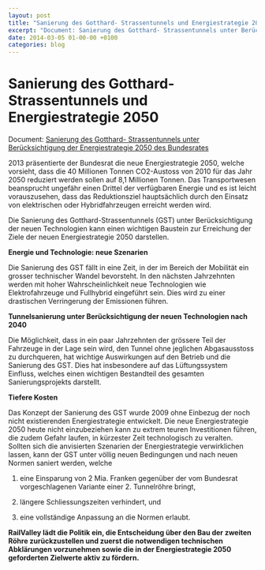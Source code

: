 ```yaml
---
layout: post
title: "Sanierung des Gotthard- Strassentunnels und Energiestrategie 2050"
excerpt: "Document: Sanierung des Gotthard- Strassentunnels unter Berücksichtigung der Energiestrategie 2050 des Bundesrates"
date: 2014-03-05 01-00-00 +0100
categories: blog
---
```


# Sanierung des Gotthard- Strassentunnels und Energiestrategie 2050

Document: [Sanierung des Gotthard- Strassentunnels unter Berücksichtigung der Energiestrategie 2050 des Bundesrates](/files/RailValley-Sanierung-Gotthard-2050%5F05-03-2014.pdf)

2013 präsentierte der Bundesrat die neue Energiestrategie 2050, welche vorsieht, dass die 40 Millionen Tonnen CO2-Austoss von 2010 für das Jahr 2050 reduziert werden sollen auf 8,1 Millionen Tonnen. Das Transportwesen beansprucht ungefähr einen Drittel der verfügbaren Energie und es ist leicht vorauszusehen, dass das Reduktionsziel hauptsächlich durch den Einsatz von elektrischen oder Hybridfahrzeugen erreicht werden wird.

Die Sanierung des Gotthard-Strassentunnels (GST) unter Berücksichtigung der neuen Technologien kann einen wichtigen Baustein zur Erreichung der Ziele der neuen Energiestrategie 2050 darstellen.

**Energie und Technologie: neue Szenarien**

Die Sanierung des GST fällt in eine Zeit, in der im Bereich der Mobilität ein grosser technischer Wandel bevorsteht. In den nächsten Jahrzehnten werden mit hoher Wahrscheinlichkeit neue Technologien wie Elektrofahrzeuge und Fullhybrid eingeführt sein. Dies wird zu einer drastischen Verringerung der Emissionen führen.

**Tunnelsanierung unter Berücksichtigung der neuen Technologien nach 2040**

Die Möglichkeit, dass in ein paar Jahrzehnten der grössere Teil der Fahrzeuge in der Lage sein wird, den Tunnel ohne jeglichen Abgasausstoss zu durchqueren, hat wichtige Auswirkungen auf den Betrieb und die Sanierung des GST. Dies hat insbesondere auf das Lüftungssystem Einfluss, welches einen wichtigen Bestandteil des gesamten Sanierungsprojekts darstellt.

**Tiefere Kosten**

Das Konzept der Sanierung des GST wurde 2009 ohne Einbezug der noch nicht existierenden Energiestrategie entwickelt. Die neue Energiestrategie 2050 heute nicht einzubeziehen kann zu extrem teuren Investitionen führen, die zudem Gefahr laufen, in kürzester Zeit technologisch zu veralten. Sollten sich die anvisierten Szenarien der Energiestrategie verwirklichen lassen, kann der GST unter völlig neuen Bedingungen und nach neuen Normen saniert werden, welche

1) eine Einsparung von 2 Mia. Franken gegenüber der vom Bundesrat vorgeschlagenen Variante einer 2\. Tunnelröhre bringt,

2) längere Schliessungszeiten verhindert, und

3) eine vollständige Anpassung an die Normen erlaubt.

**RailValley lädt die Politik ein, die Entscheidung über den Bau der zweiten Röhre zurückzustellen und zuerst die notwendigen technischen Abklärungen vorzunehmen sowie die in der Energiestrategie 2050 geforderten Zielwerte aktiv zu fördern.**

